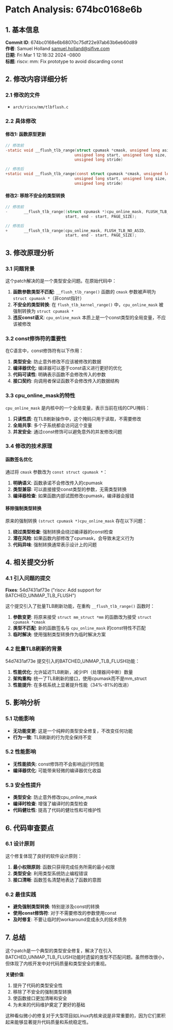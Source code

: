 # Patch Analysis: 674bc0168e6b

## 1. 基本信息

**Commit ID**: 674bc0168e6b68070c75df22e97ab63b6eb60d89  
**作者**: Samuel Holland <samuel.holland@sifive.com>  
**日期**: Fri Mar 1 12:18:32 2024 -0800  
**标题**: riscv: mm: Fix prototype to avoid discarding const  

## 2. 修改内容详细分析

### 2.1 修改的文件
- `arch/riscv/mm/tlbflush.c`

### 2.2 具体修改

#### 修改1: 函数原型更新
```c
// 修改前
-static void __flush_tlb_range(struct cpumask *cmask, unsigned long asid,
                              unsigned long start, unsigned long size,
                              unsigned long stride)

// 修改后
+static void __flush_tlb_range(const struct cpumask *cmask, unsigned long asid,
                              unsigned long start, unsigned long size,
                              unsigned long stride)
```

#### 修改2: 移除不安全的类型转换
```c
// 修改前
-       __flush_tlb_range((struct cpumask *)cpu_online_mask, FLUSH_TLB_NO_ASID,
                          start, end - start, PAGE_SIZE);

// 修改后
+       __flush_tlb_range(cpu_online_mask, FLUSH_TLB_NO_ASID,
                          start, end - start, PAGE_SIZE);
```

## 3. 修改原理分析

### 3.1 问题背景

这个patch解决的是一个类型安全问题。在原始代码中：

1. **函数参数类型不匹配**: `__flush_tlb_range()` 函数的 `cmask` 参数被声明为 `struct cpumask *`（非const指针）
2. **不安全的类型转换**: 在 `flush_tlb_kernel_range()` 中，`cpu_online_mask` 被强制转换为 `struct cpumask *`
3. **违反const语义**: `cpu_online_mask` 本质上是一个const类型的全局变量，不应该被修改

### 3.2 const修饰符的重要性

在C语言中，const修饰符有以下作用：

1. **类型安全**: 防止意外修改不应该被修改的数据
2. **编译器优化**: 编译器可以基于const语义进行更好的优化
3. **代码可读性**: 明确表示函数不会修改传入的参数
4. **接口契约**: 向调用者保证函数不会修改传入的数据结构

### 3.3 cpu_online_mask的特性

`cpu_online_mask` 是内核中的一个全局变量，表示当前在线的CPU掩码：

1. **只读性质**: 在TLB刷新操作中，这个掩码只用于读取，不需要修改
2. **全局共享**: 多个子系统都会访问这个变量
3. **并发安全**: 通过const修饰可以避免意外的并发修改问题

### 3.4 修改的技术原理

#### 函数签名优化
通过将 `cmask` 参数改为 `const struct cpumask *`：

1. **明确语义**: 函数承诺不会修改传入的cpumask
2. **类型兼容**: 可以直接接受const类型的参数，无需类型转换
3. **编译器检查**: 如果函数内部试图修改cpumask，编译器会报错

#### 移除强制类型转换
原来的强制转换 `(struct cpumask *)cpu_online_mask` 存在以下问题：

1. **绕过类型检查**: 强制转换会绕过编译器的const检查
2. **潜在风险**: 如果函数内部修改了cpumask，会导致未定义行为
3. **代码异味**: 强制转换通常表示设计上的问题

## 4. 相关提交分析

### 4.1 引入问题的提交

**Fixes**: 54d7431af73e ("riscv: Add support for BATCHED_UNMAP_TLB_FLUSH")

这个提交引入了批量TLB刷新功能，在重构 `__flush_tlb_range()` 函数时：

1. **参数变更**: 将原来接受 `struct mm_struct *mm` 的函数改为接受 `struct cpumask *cmask`
2. **类型不匹配**: 新的函数签名与 `cpu_online_mask` 的const特性不匹配
3. **临时解决**: 使用强制类型转换作为临时解决方案

### 4.2 批量TLB刷新的背景

54d7431af73e 提交引入的BATCHED_UNMAP_TLB_FLUSH功能：

1. **性能优化**: 允许延迟TLB刷新，减少IPI（处理器间中断）数量
2. **架构重构**: 统一了TLB刷新的接口，使用cpumask而不是mm_struct
3. **性能提升**: 在多核系统上显著提升性能（34%-81%的改进）

## 5. 影响分析

### 5.1 功能影响
- **无功能变更**: 这是一个纯粹的类型安全修复，不改变任何功能
- **行为一致**: TLB刷新的行为完全保持不变

### 5.2 性能影响
- **无性能损失**: const修饰符不会影响运行时性能
- **编译器优化**: 可能带来轻微的编译器优化收益

### 5.3 安全性提升
- **类型安全**: 防止意外修改cpu_online_mask
- **编译时检查**: 增强了编译时的类型检查
- **代码健壮性**: 提高了代码的健壮性和可维护性

## 6. 代码审查要点

### 6.1 设计原则
这个修复体现了良好的软件设计原则：

1. **最小权限原则**: 函数只获得完成任务所需的最小权限
2. **类型安全**: 利用类型系统防止编程错误
3. **接口清晰**: 函数签名清楚地表达了函数的意图

### 6.2 最佳实践
- **避免强制类型转换**: 特别是涉及const的转换
- **使用const修饰符**: 对于不需要修改的参数使用const
- **及时修复**: 不要让临时的workaround变成永久的技术债务

## 7. 总结

这个patch是一个典型的类型安全修复，解决了在引入BATCHED_UNMAP_TLB_FLUSH功能时遗留的类型不匹配问题。虽然修改很小，但体现了内核开发中对代码质量和类型安全的重视。

**关键价值**:
1. 提升了代码的类型安全性
2. 移除了不安全的强制类型转换
3. 使函数接口更加清晰和安全
4. 为未来的代码维护奠定了更好的基础

这种看似微小的修复对于大型项目如Linux内核来说是非常重要的，因为它们累积起来能够显著提升代码质量和系统稳定性。